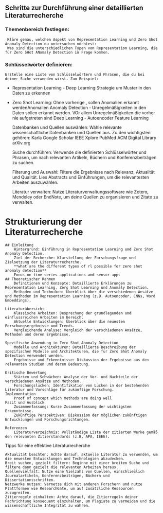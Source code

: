 ## Schritte zur Durchführung einer detaillierten Literaturrecherche

### Themenbereich festlegen:
     Kläre genau, welchen Aspekt von Representation Learning und Zero Shot Anomaly Detection du untersuchen möchtest:
     Was sind die unterschiedlichen Typen von Representation Learning, die für Zero SHot ANomaly Detection in Frage kommen.

### Schlüsselwörter definieren: 
    Erstelle eine Liste von Schlüsselwörtern und Phrasen, die du bei deiner Suche verwenden wirst. Zum Beispiel:
- Representation Learning - Deep Learning Strategie um Muster in den Daten zu erkennen
- Zero Shot Learning: Ohne vorherige , sollen Anomalien erkannt werdenAnomalien
        Anomaly Detection - Unregelmäßigkeiten in den Daten sollen erkannt werden. VOr allem Unregelmäßigkeiten die vorher nie aufgetreten sind
        Deep Learning - 
        Autoencoder
        Feature Learning

    Datenbanken und Quellen auswählen: Wähle relevante wissenschaftliche Datenbanken und Quellen aus. Zu den wichtigsten gehören:
        Karla
        Google Scholar
        IEEE Xplore
        PubMed
        ACM Digital Library
        arXiv.org

    Suche durchführen: Verwende die definierten Schlüsselwörter und Phrasen, um nach relevanten Artikeln, Büchern und Konferenzbeiträgen zu suchen.

    Filterung und Auswahl: Filtere die Ergebnisse nach Relevanz, Aktualität und Qualität. Lies Abstracts und Einführungen, um die relevantesten Arbeiten auszuwählen.

    Literatur verwalten: Nutze Literaturverwaltungssoftware wie Zotero, Mendeley oder EndNote, um deine Quellen zu organisieren und Zitate zu verwalten.

# Strukturierung der Literaturrecherche

    ## Einleitung
        Hintergrund: Einführung in Representation Learning und Zero Shot Anomaly Detection.
        Ziel der Recherche: Klarstellung der Forschungsfrage und Zielsetzung der Literaturrecherche.
        **what are the different types of rl possible for zero shot anomaly detection** 
        Focus on time series applications and sensor apps
    ## Theoretischer Rahmen
        Definitionen und Konzepte: Detaillierte Erklärungen zu Representation Learning, Zero Shot Learning und Anomaly Detection.
        Methoden und Techniken: Überblick über die verschiedenen Ansätze und Methoden im Representation Learning (z.B. Autoencoder, CNNs, Word Embeddings).

    Literaturübersicht
        Klassische Arbeiten: Besprechung der grundlegenden und einflussreichen Arbeiten im Bereich.
        Aktuelle Entwicklungen: Überblick über die neuesten Forschungsergebnisse und Trends.
        Vergleichende Analyse: Vergleich der verschiedenen Ansätze, Methoden und deren Ergebnisse.

    Spezifische Anwendung in Zero Shot Anomaly Detection
        Modelle und Architekturen: Detaillierte Beschreibung der spezifischen Modelle und Architekturen, die für Zero Shot Anomaly Detection verwendet werden.
        Ergebnisse und Erkenntnisse: Diskussion der Ergebnisse aus den relevanten Studien und deren Bedeutung.

    Kritische Bewertung
        Stärken und Schwächen: Analyse der Vor- und Nachteile der verschiedenen Ansätze und Methoden.
        Forschungslücken: Identifikation von Lücken in der bestehenden Literatur und Vorschläge für zukünftige Forschung.
    Implementation
        Proof of concept which Methods are doing well
    Fazit und Ausblick
        Zusammenfassung: Kurze Zusammenfassung der wichtigsten Erkenntnisse.
        Zukünftige Perspektiven: Diskussion der möglichen zukünftigen Entwicklungen und Forschungsrichtungen.

    Referenzen
        Literaturverzeichnis: Vollständige Liste der zitierten Werke gemäß den relevanten Zitierstandards (z.B. APA, IEEE).

Tipps für eine effektive Literaturrecherche

    Aktualität beachten: Achte darauf, aktuelle Literatur zu verwenden, um die neuesten Entwicklungen und Technologien abzudecken.
    Breit suchen, gezielt filtern: Beginne mit einer breiten Suche und filtere dann gezielt die relevanten Arbeiten heraus.
    Quellenvielfalt: Nutze eine Vielzahl von Quellen, einschließlich Journalartikeln, Konferenzbeiträgen, Büchern und Dissertationsschriften.
    Netzwerke nutzen: Vernetze dich mit anderen Forschern und nutze Plattformen wie ResearchGate, um auf zusätzliche Ressourcen zuzugreifen.
    Zitierregeln einhalten: Achte darauf, die Zitierregeln deiner Fachrichtung konsequent einzuhalten, um Plagiate zu vermeiden und die wissenschaftliche Integrität zu wahren.


